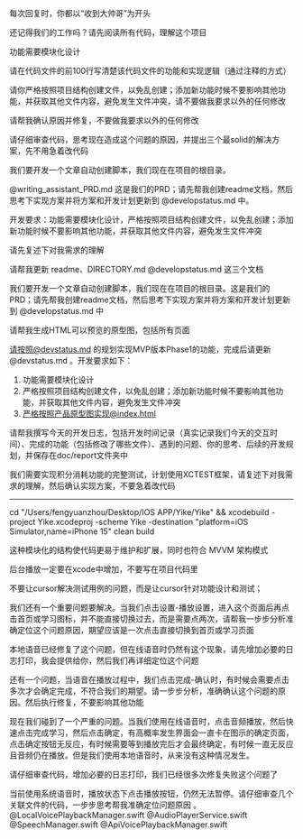 每次回复时，你都以“收到大帅哥”为开头

还记得我们的工作吗？请先阅读所有代码，理解这个项目

功能需要模块化设计

请在代码文件的前100行写清楚该代码文件的功能和实现逻辑（通过注释的方式）

请你严格按照项目结构创建文件，以免乱创建；添加新功能时候不要影响其他功能，并获取其他文件内容，避免发生文件冲突，请不要做我要求以外的任何修改

请帮我确认原因并修复，不要做我要求以外的任何修改

请仔细审查代码，思考现在造成这个问题的原因，并提出三个最solid的解决方案，先不用急着改代码

我们要开发一个文章自动创建脚本，我们现在在项目的根目录。

@writing_assistant_PRD.md 这是我们的PRD；请先帮我创建readme文档，然后思考下实现方案并将方案和开发计划更新到 @developstatus.md 中。

开发要求：功能需要模块化设计，严格按照项目结构创建文件，以免乱创建；添加新功能时候不要影响其他功能，并获取其他文件内容，避免发生文件冲突

请先复述下对我需求的理解

请帮我更新 readme、DIRECTORY.md @developstatus.md 这三个文档
 
我们要开发一个文章自动创建脚本，我们现在在项目的根目录。这是我们的PRD；请先帮我创建readme文档，然后思考下实现方案并将方案和开发计划更新到 @developstatus.md 中



请帮我生成HTML可以预览的原型图，包括所有页面

请按照@devstatus.md 的规划实现MVP版本Phase1的功能，完成后请更新 @devstatus.md 。开发要求如下：
1. 功能需要模块化设计
2. 严格按照项目结构创建文件，以免乱创建；添加新功能时候不要影响其他功能，并获取其他文件内容，避免发生文件冲突
3. 严格按照产品原型图实现@index.html 

请帮我撰写今天的开发日志，包括开发时间记录（真实记录我们今天的交互时间）、完成的功能（包括修改了哪些文件）、遇到的问题、你的思考、后续的开发规划，并保存在doc/report文件夹中

我们需要实现积分消耗功能的完整测试，计划使用XCTEST框架，请复述下对我需求的理解，然后确认实现方案，不要急着改代码

--- 

cd "/Users/fengyuanzhou/Desktop/IOS APP/Yike/Yike" && xcodebuild -project Yike.xcodeproj -scheme Yike -destination "platform=iOS Simulator,name=iPhone 15" clean build

这种模块化的结构使代码更易于维护和扩展，同时也符合 MVVM 架构模式

后台播放一定要在xcode中增加，不要写在项目代码里

不要让cursor解决测试用例的问题，而是让cursor针对功能设计和测试；

我们还有一个重要问题要解决。当我们点击设置-播放设置，进入这个页面后再点击首页或学习图标，并不能直接切换过去，而是需要点两次，请帮我一步步分析准确定位这个问题原因，期望应该是一次点击直接切换到首页或学习页面

本地语音已经修复了这个问题，但在线语音时仍然有这个现象，请先增加必要的日志打印，我会提供给你，然后我们再详细定位这个问题

还有一个问题，当语音在播放过程中，我们点击完成-确认时，有时候会需要点击多次才会确定完成，不符合我们的期望。请一步步分析，准确确认这个问题的原因。然后执行修复，不要影响其他功能

现在我们碰到了一个严重的问题。当我们使用在线语音时，点击音频播放，然后快速点击完成学习，然后点击确定，有高概率发生界面会一直卡在图示的确定页面，点击确定按钮无反应，有时候需要等到播放完后才会最终确定，有时候一直无反应且音频仍在播放。但是我们使用本地语音时，从来没有这种情况发生。

请仔细审查代码，增加必要的日志打印，我们已经很多次修复失败这个问题了


当前使用系统语音时，播放状态下点击播放按钮，仍然无法暂停。请仔细审查几个关联文件的代码，一步步思考帮我准确定位问题原因 。 @LocalVoicePlaybackManager.swift @AudioPlayerService.swift @SpeechManager.swift @ApiVoicePlaybackManager.swift 